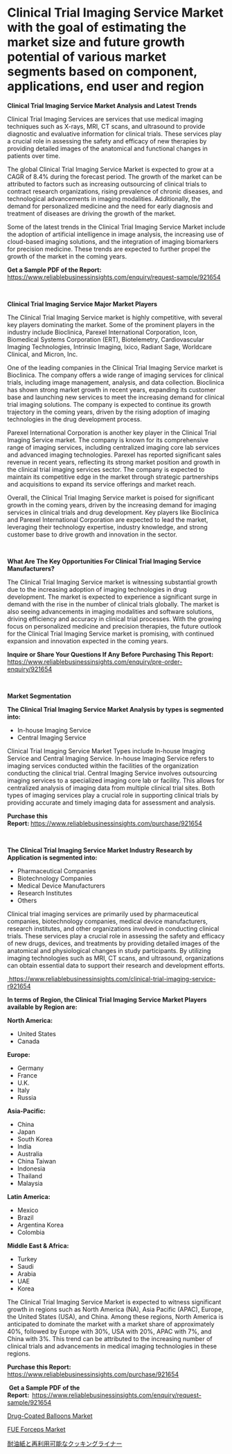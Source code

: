 <p><h1>Clinical Trial Imaging Service Market with the goal of estimating the market size and future growth potential of various market segments based on component, applications, end user and region</h1></p><p><strong>Clinical Trial Imaging Service Market Analysis and Latest Trends</strong></p>
<p><p>Clinical Trial Imaging Services are services that use medical imaging techniques such as X-rays, MRI, CT scans, and ultrasound to provide diagnostic and evaluative information for clinical trials. These services play a crucial role in assessing the safety and efficacy of new therapies by providing detailed images of the anatomical and functional changes in patients over time.</p><p>The global Clinical Trial Imaging Service Market is expected to grow at a CAGR of 8.4% during the forecast period. The growth of the market can be attributed to factors such as increasing outsourcing of clinical trials to contract research organizations, rising prevalence of chronic diseases, and technological advancements in imaging modalities. Additionally, the demand for personalized medicine and the need for early diagnosis and treatment of diseases are driving the growth of the market.</p><p>Some of the latest trends in the Clinical Trial Imaging Service Market include the adoption of artificial intelligence in image analysis, the increasing use of cloud-based imaging solutions, and the integration of imaging biomarkers for precision medicine. These trends are expected to further propel the growth of the market in the coming years.</p></p>
<p><strong>Get a Sample PDF of the Report:&nbsp;</strong> <a href="https://www.reliablebusinessinsights.com/enquiry/request-sample/921654">https://www.reliablebusinessinsights.com/enquiry/request-sample/921654</a></p>
<p>&nbsp;</p>
<p><strong>Clinical Trial Imaging Service Major Market Players</strong></p>
<p><p>The Clinical Trial Imaging Service market is highly competitive, with several key players dominating the market. Some of the prominent players in the industry include Bioclinica, Parexel International Corporation, Icon, Biomedical Systems Corporation (ERT), Biotelemetry, Cardiovascular Imaging Technologies, Intrinsic Imaging, Ixico, Radiant Sage, Worldcare Clinical, and Micron, Inc.</p><p>One of the leading companies in the Clinical Trial Imaging Service market is Bioclinica. The company offers a wide range of imaging services for clinical trials, including image management, analysis, and data collection. Bioclinica has shown strong market growth in recent years, expanding its customer base and launching new services to meet the increasing demand for clinical trial imaging solutions. The company is expected to continue its growth trajectory in the coming years, driven by the rising adoption of imaging technologies in the drug development process.</p><p>Parexel International Corporation is another key player in the Clinical Trial Imaging Service market. The company is known for its comprehensive range of imaging services, including centralized imaging core lab services and advanced imaging technologies. Parexel has reported significant sales revenue in recent years, reflecting its strong market position and growth in the clinical trial imaging services sector. The company is expected to maintain its competitive edge in the market through strategic partnerships and acquisitions to expand its service offerings and market reach.</p><p>Overall, the Clinical Trial Imaging Service market is poised for significant growth in the coming years, driven by the increasing demand for imaging services in clinical trials and drug development. Key players like Bioclinica and Parexel International Corporation are expected to lead the market, leveraging their technology expertise, industry knowledge, and strong customer base to drive growth and innovation in the sector.</p></p>
<p>&nbsp;</p>
<p><strong>What Are The Key Opportunities For Clinical Trial Imaging Service Manufacturers?</strong></p>
<p><p>The Clinical Trial Imaging Service market is witnessing substantial growth due to the increasing adoption of imaging technologies in drug development. The market is expected to experience a significant surge in demand with the rise in the number of clinical trials globally. The market is also seeing advancements in imaging modalities and software solutions, driving efficiency and accuracy in clinical trial processes. With the growing focus on personalized medicine and precision therapies, the future outlook for the Clinical Trial Imaging Service market is promising, with continued expansion and innovation expected in the coming years.</p></p>
<p><strong>Inquire or Share Your Questions If Any Before Purchasing This Report:</strong> <a href="https://www.reliablebusinessinsights.com/enquiry/pre-order-enquiry/921654">https://www.reliablebusinessinsights.com/enquiry/pre-order-enquiry/921654</a></p>
<p>&nbsp;</p>
<p><strong>Market Segmentation</strong></p>
<p><strong>The Clinical Trial Imaging Service Market Analysis by types is segmented into:</strong></p>
<p><ul><li>In-house Imaging Service</li><li>Central Imaging Service</li></ul></p>
<p><p>Clinical Trial Imaging Service Market Types include In-house Imaging Service and Central Imaging Service. In-house Imaging Service refers to imaging services conducted within the facilities of the organization conducting the clinical trial. Central Imaging Service involves outsourcing imaging services to a specialized imaging core lab or facility. This allows for centralized analysis of imaging data from multiple clinical trial sites. Both types of imaging services play a crucial role in supporting clinical trials by providing accurate and timely imaging data for assessment and analysis.</p></p>
<p><strong>Purchase this Report:&nbsp;</strong><a href="https://www.reliablebusinessinsights.com/purchase/921654">https://www.reliablebusinessinsights.com/purchase/921654</a></p>
<p>&nbsp;</p>
<p><strong>The Clinical Trial Imaging Service Market Industry Research by Application is segmented into:</strong></p>
<p><ul><li>Pharmaceutical Companies</li><li>Biotechnology Companies</li><li>Medical Device Manufacturers</li><li>Research Institutes</li><li>Others</li></ul></p>
<p><p>Clinical trial imaging services are primarily used by pharmaceutical companies, biotechnology companies, medical device manufacturers, research institutes, and other organizations involved in conducting clinical trials. These services play a crucial role in assessing the safety and efficacy of new drugs, devices, and treatments by providing detailed images of the anatomical and physiological changes in study participants. By utilizing imaging technologies such as MRI, CT scans, and ultrasound, organizations can obtain essential data to support their research and development efforts.</p></p>
<p><a href="https://www.reliablebusinessinsights.com/clinical-trial-imaging-service-r921654">&nbsp;https://www.reliablebusinessinsights.com/clinical-trial-imaging-service-r921654</a></p>
<p><strong>In terms of Region, the Clinical Trial Imaging Service Market Players available by Region are:</strong></p>
<p>
    <p> <strong> North America: </strong>
        <ul>
            <li>United States</li>
            <li>Canada</li>
        </ul>
        </p> 
    <p> <strong> Europe: </strong>
        <ul>
            <li>Germany</li>
            <li>France</li>
            <li>U.K.</li>
            <li>Italy</li>
            <li>Russia</li>
        </ul>
        </p> 
    <p> <strong> Asia-Pacific: </strong>
        <ul>
            <li>China</li>
            <li>Japan</li>
            <li>South Korea</li>
            <li>India</li>
            <li>Australia</li>
            <li>China Taiwan</li>
            <li>Indonesia</li>
            <li>Thailand</li>
            <li>Malaysia</li>
        </ul>
        </p> 
    <p> <strong> Latin America: </strong>
        <ul>
            <li>Mexico</li>
            <li>Brazil</li>
            <li>Argentina Korea</li>
            <li>Colombia</li>
        </ul>
        </p> 
    <p> <strong> Middle East & Africa: </strong>
        <ul>
            <li>Turkey</li>
            <li>Saudi</li>
            <li>Arabia</li>
            <li>UAE</li>
            <li>Korea</li>
        </ul>
    </p>
    </p>
<p><p>The Clinical Trial Imaging Service Market is expected to witness significant growth in regions such as North America (NA), Asia Pacific (APAC), Europe, the United States (USA), and China. Among these regions, North America is anticipated to dominate the market with a market share of approximately 40%, followed by Europe with 30%, USA with 20%, APAC with 7%, and China with 3%. This trend can be attributed to the increasing number of clinical trials and advancements in medical imaging technologies in these regions.</p></p>
<p><strong>Purchase this Report: </strong><a href="https://www.reliablebusinessinsights.com/purchase/921654">https://www.reliablebusinessinsights.com/purchase/921654</a></p>
<p>&nbsp;<strong>Get a Sample PDF of the Report:&nbsp;&nbsp;</strong><a href="https://www.reliablebusinessinsights.com/enquiry/request-sample/921654">https://www.reliablebusinessinsights.com/enquiry/request-sample/921654</a></p>
<p><strong></strong></p>
<p><p><a href="https://github.com/mabenkhyari11/Market-Research-Report-List-1/blob/main/drug-coated-balloons-market.md">Drug-Coated Balloons Market</a></p><p><a href="https://github.com/WillieWoodard/Market-Research-Report-List-5/blob/main/fue-forceps-market.md">FUE Forceps Market</a></p><p><a href="https://github.com/KenyonJohns/Market-Research-Report-List-1/blob/main/7037307175197.md">耐油紙と再利用可能なクッキングライナー</a></p></p>